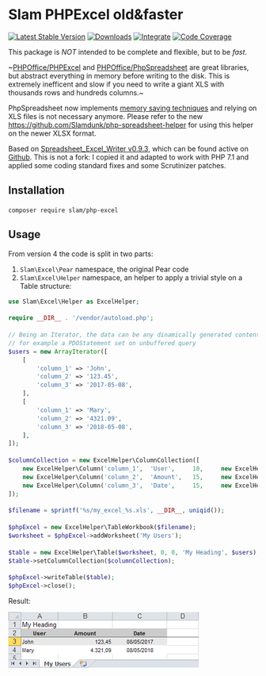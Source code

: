 # Slam PHPExcel old&faster

[![Latest Stable Version](https://img.shields.io/packagist/v/slam/php-excel.svg)](https://packagist.org/packages/slam/php-excel)
[![Downloads](https://img.shields.io/packagist/dt/slam/php-excel.svg)](https://packagist.org/packages/slam/php-excel)
[![Integrate](https://github.com/Slamdunk/php-excel/workflows/Integrate/badge.svg?branch=master)](https://github.com/Slamdunk/php-excel/actions)
[![Code Coverage](https://codecov.io/gh/Slamdunk/php-excel/coverage.svg?branch=master)](https://codecov.io/gh/Slamdunk/php-excel?branch=master)

This package is _NOT_ intended to be complete and flexible, but to be *fast*.

~[PHPOffice/PHPExcel](https://github.com/PHPOffice/PHPExcel) and [PHPOffice/PhpSpreadsheet](https://github.com/PHPOffice/PhpSpreadsheet) are great libraries,
but abstract everything in memory before writing to the disk. This is
extremely inefficent and slow if you need to write a giant XLS with thousands
rows and hundreds columns.~

PhpSpreadsheet now implements [memory saving techniques](https://phpspreadsheet.readthedocs.io/en/latest/topics/memory_saving/)
and relying on XLS files is not necessary anymore.
Please refer to the new https://github.com/Slamdunk/php-spreadsheet-helper for using this helper
on the newer XLSX format.

Based on [Spreadsheet_Excel_Writer v0.9.3](http://pear.php.net/package/Spreadsheet_Excel_Writer),
which can be found active on [Github](https://github.com/pear/Spreadsheet_Excel_Writer).
This is not a fork: I copied it and adapted to work with PHP 7.1 and applied
some coding standard fixes and some Scrutinizer patches.

## Installation

`composer require slam/php-excel`

## Usage

From version 4 the code is split in two parts:

1. `Slam\Excel\Pear` namespace, the original Pear code
1. `Slam\Excel\Helper` namespace, an helper to apply a trivial style on a Table structure:

```php
use Slam\Excel\Helper as ExcelHelper;

require __DIR__ . '/vendor/autoload.php';

// Being an Iterator, the data can be any dinamically generated content
// for example a PDOStatement set on unbuffered query
$users = new ArrayIterator([
    [
        'column_1' => 'John',
        'column_2' => '123.45',
        'column_3' => '2017-05-08',
    ],
    [
        'column_1' => 'Mary',
        'column_2' => '4321.09',
        'column_3' => '2018-05-08',
    ],
]);

$columnCollection = new ExcelHelper\ColumnCollection([
    new ExcelHelper\Column('column_1',  'User',     10,     new ExcelHelper\CellStyle\Text()),
    new ExcelHelper\Column('column_2',  'Amount',   15,     new ExcelHelper\CellStyle\Amount()),
    new ExcelHelper\Column('column_3',  'Date',     15,     new ExcelHelper\CellStyle\Date()),
]);

$filename = sprintf('%s/my_excel_%s.xls', __DIR__, uniqid());

$phpExcel = new ExcelHelper\TableWorkbook($filename);
$worksheet = $phpExcel->addWorksheet('My Users');

$table = new ExcelHelper\Table($worksheet, 0, 0, 'My Heading', $users);
$table->setColumnCollection($columnCollection);

$phpExcel->writeTable($table);
$phpExcel->close();
```

Result:

![Example](https://raw.githubusercontent.com/Slamdunk/php-excel/master/example.png)

